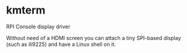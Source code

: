 # kmterm
RPI Console display driver

Without need of a HDMI screen you can attach a tiny SPI-based display (such as ili9225) and have a Linux shell on it.